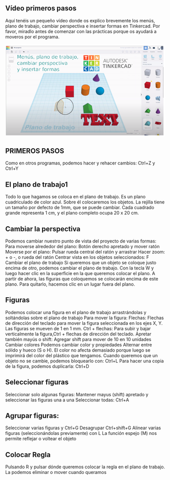 ## Vídeo primeros pasos

Aquí tenéis un pequeño vídeo donde os explico brevemente los menús, plano de trabajo, cambiar perspectiva e insertar formas en Tinkercad. Por favor, miradlo antes de comenzar con las prácticas porque os ayudará a moveros por el programa.

![](img/2022-11-29-16-15-01.png)

## PRIMEROS PASOS
Como en otros programas, podemos hacer y rehacer cambios: Ctrl+Z y Ctrl+Y

## El plano de trabajo1

Todo lo que hagamos se coloca en el plano de trabajo. Es un plano cuadriculado de color azul. Sobre él colocaremos los objetos. La rejilla tiene un tamaño por defecto de 1mm, que se puede cambiar. Cada cuadrado grande representa 1 cm, y el plano completo ocupa 20 x 20 cm.

## Cambiar la perspectiva

Podemos cambiar nuestro punto de vista del proyecto de varias formas:
Para moverse alrededor del plano: Botón derecho apretado y mover ratón
Moverse por el plano: Pulsar rueda central del ratón y arrastrar
Hacer zoom: + o -, o rueda del ratón
Centrar vista en los objetos seleccionados: F
Cambiar el plano de trabajo
Si queremos que un objeto se coloque justo encima de otro, podemos cambiar el plano de trabajo.
Con la tecla W y luego hacer clic en la superficie en la que queremos colocar el plano.
A partir de ahora, las figuras que coloquemos se colocarán encima de este plano.
Para quitarlo, hacemos clic en un lugar fuera del plano.
## Figuras
Podemos colocar una figura en el plano de trabajo arrastrándolas y soltándolas sobre el plano de trabajo
Para mover la figura:
Flechas: Flechas de dirección del teclado para mover la figura seleccionada en los ejes X, Y. Las figuras se mueven de 1 en 1 mm.
Ctrl + flechas: Para subir y bajar verticalmente la figura,Ctrl + flechas de dirección del teclado.
Apretar también mayús o shift: Agregar shift para mover de 10 en 10 unidades
Cambiar colores
Podemos cambiar color y propiedades Alternar entre sólido y hueco (S o H). El color no afecta demasiado porque luego se imprimirá del color del plástico que tengamos.
Cuando queremos que un objeto no se cambie, podemos bloquearlo con: Ctrl+L
Para hacer una copia de la figura, podemos duplicarla: Ctrl+D
## Seleccionar figuras
Seleccionar solo algunas figuras: Mantener mayus (shift) apretado y seleccionar las figuras una a una
Seleccionar todas: Ctrl+A
## Agrupar figuras:
Seleccionar varias figuras y Ctrl+G
Desagrupar Ctrl+shift+G
Alinear varias figuras
 (seleccionándolas previamente) con L
La función espejo (M) nos permite reflejar o voltear el objeto
## Colocar Regla
Pulsando R y pulsar dónde queremos colocar la regla en el plano de trabajo. La podemos eliminar o mover cuando queramos